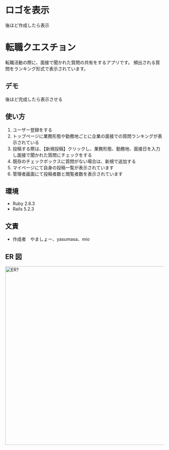 # ロゴを表示

後ほど作成したら表示

# 転職クエスチョン

転職活動の際に、面接で聞かれた質問の共有をするアプリです。
頻出される質問をランキング形式で表示されています。

## デモ

後ほど完成したら表示させる

## 使い方

1. ユーザー登録をする
2. トップページに業務形態や勤務地ごとに企業の面接での質問ランキングが表示されている
3. 投稿する際は、【新規投稿】クリックし、業務形態、勤務地、面接日を入力し面接で聞かれた質問にチェックをする
4. 既存のチェックボックスに質問がない場合は、新規で追加する
5. マイページにて自身の投稿一覧が表示されています
6. 管理者画面にて投稿者数と閲覧者数を表示されています

## 環境

- Ruby 2.6.3
- Rails 5.2.3

## 文責

- 作成者　やましょー、yasumasa、mio

## ER 図

<img width="567" alt="ER?" src="https://user-images.githubusercontent.com/50095754/89747398-9d5c3880-daf9-11ea-943a-4441fe3f8c6c.png">
